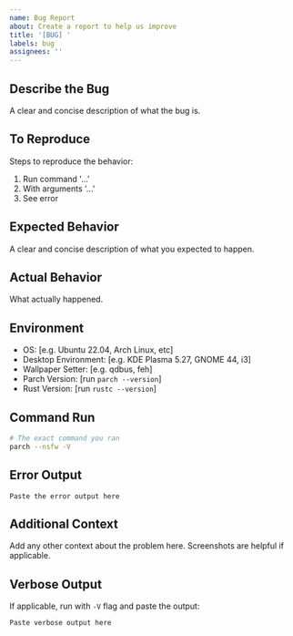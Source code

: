 ```yaml
---
name: Bug Report
about: Create a report to help us improve
title: '[BUG] '
labels: bug
assignees: ''
---
```


## Describe the Bug
A clear and concise description of what the bug is.

## To Reproduce
Steps to reproduce the behavior:
1. Run command '...'
2. With arguments '...'
3. See error

## Expected Behavior
A clear and concise description of what you expected to happen.

## Actual Behavior
What actually happened.

## Environment
- OS: [e.g. Ubuntu 22.04, Arch Linux, etc]
- Desktop Environment: [e.g. KDE Plasma 5.27, GNOME 44, i3]
- Wallpaper Setter: [e.g. qdbus, feh]
- Parch Version: [run `parch --version`]
- Rust Version: [run `rustc --version`]

## Command Run
```bash
# The exact command you ran
parch --nsfw -V
```

## Error Output
```
Paste the error output here
```

## Additional Context
Add any other context about the problem here. Screenshots are helpful if applicable.

## Verbose Output
If applicable, run with `-V` flag and paste the output:
```
Paste verbose output here
```
